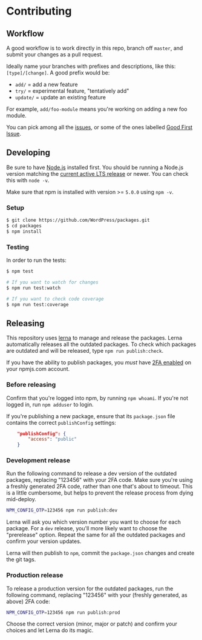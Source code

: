 # Contributing

## Workflow

A good workflow is to work directly in this repo, branch off `master`, and submit your changes as a pull request.

Ideally name your branches with prefixes and descriptions, like this: `[type]/[change]`. A good prefix would be:

- `add/` = add a new feature
- `try/` = experimental feature, "tentatively add"
- `update/` = update an existing feature

For example, `add/foo-module` means you're working on adding a new foo module.

You can pick among all the <a href="https://github.com/WordPress/packages/issues">issues</a>, or some of the ones labelled <a href="https://github.com/WordPress/packages/labels/Good%20First%20Issue">Good First Issue</a>.

## Developing

Be sure to have [Node.js](https://nodejs.org/en/) installed first. You should be running a Node.js version matching the [current active LTS release](https://github.com/nodejs/Release#release-schedule) or newer. You can check this with `node -v`.

Make sure that npm is installed with version >= `5.0.0` using `npm -v`.

### Setup

```sh
$ git clone https://github.com/WordPress/packages.git
$ cd packages
$ npm install
```

### Testing

In order to run the tests:

```sh
$ npm test

# If you want to watch for changes
$ npm run test:watch

# If you want to check code coverage
$ npm run test:coverage
```

## Releasing

This repository uses [lerna](https://lernajs.io) to manage and release the packages. Lerna automatically releases all the outdated packages. To check which packages are outdated and will be released, type `npm run publish:check`.

If you have the ability to publish packages, you _must_ have [2FA enabled](https://docs.npmjs.com/getting-started/using-two-factor-authentication) on your npmjs.com account.

### Before releasing

Confirm that you're logged into npm, by running `npm whoami`. If you're not logged in, run `npm adduser` to login.

If you're publishing a new package, ensure that its `package.json` file contains the correct `publishConfig` settings:

```json
	"publishConfig": {
		"access": "public"
	}
```

### Development release

Run the following command to release a dev version of the outdated packages, replacing "123456" with your 2FA code. Make sure you're using a freshly generated 2FA code, rather than one that's about to timeout. This is a little cumbersome, but helps to prevent the release process from dying mid-deploy.

```bash
NPM_CONFIG_OTP=123456 npm run publish:dev
```

Lerna will ask you which version number you want to choose for each package. For a `dev` release, you'll more likely want to choose the "prerelease" option. Repeat the same for all the outdated packages and confirm your version updates.

Lerna will then publish to `npm`, commit the `package.json` changes and create the git tags.

### Production release

To release a production version for the outdated packages, run the following command, replacing "123456" with your (freshly generated, as above) 2FA code:

```bash
NPM_CONFIG_OTP=123456 npm run publish:prod
```

Choose the correct version (minor, major or patch) and confirm your choices and let Lerna do its magic.
